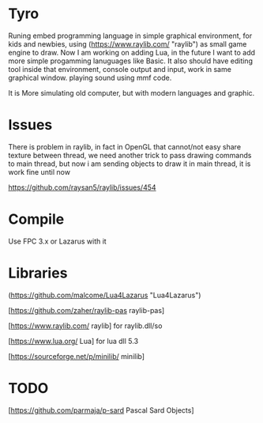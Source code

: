# Tyro

Runing embed programming language in simple graphical environment, for kids and newbies, using (https://www.raylib.com/ "raylib") as small game engine to draw.
Now I am working on adding Lua, in the future I want to add more simple progamming lanuguages like Basic.
It also should have editing tool inside that environment, console output and input, work in same graphical window.
playing sound using mmf code.

It is More simulating old computer, but with modern languages and graphic.


# Issues

There is problem in raylib, in fact in OpenGL that cannot/not easy share texture between thread, we need another trick to pass drawing commands to main thread, but now i am sending objects to draw it in main thread, it is work fine until now

https://github.com/raysan5/raylib/issues/454

# Compile

Use FPC 3.x or Lazarus with it

# Libraries

(https://github.com/malcome/Lua4Lazarus "Lua4Lazarus")

[https://github.com/zaher/raylib-pas raylib-pas]

[https://www.raylib.com/ raylib] for raylib.dll/so

[https://www.lua.org/ Lua] for lua dll 5.3

[https://sourceforge.net/p/minilib/ minilib]

# TODO

[https://github.com/parmaja/p-sard Pascal Sard Objects]
